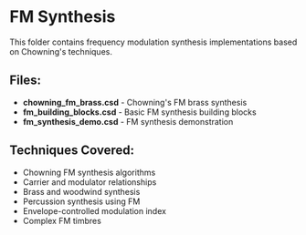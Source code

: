 # FM Synthesis

This folder contains frequency modulation synthesis implementations based on Chowning's techniques.

## Files:
- **chowning_fm_brass.csd** - Chowning's FM brass synthesis
- **fm_building_blocks.csd** - Basic FM synthesis building blocks
- **fm_synthesis_demo.csd** - FM synthesis demonstration

## Techniques Covered:
- Chowning FM synthesis algorithms
- Carrier and modulator relationships
- Brass and woodwind synthesis
- Percussion synthesis using FM
- Envelope-controlled modulation index
- Complex FM timbres
